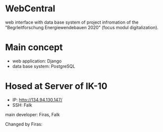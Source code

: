 # WebCentral
web interface with data base system of project infromation of the "Begrleitforschung Energiewendebauen 2020" (focus modul digitalization).

# Main concept
- web application: Django
- data base system: PostgreSQL

# Hosed at Server of IK-10
- IP: http://134.94.130.147/
- SSH: Falk

main developer: Firas, Falk

Changed by Firas:

